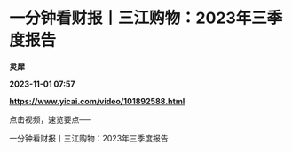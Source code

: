 # 一分钟看财报丨三江购物：2023年三季度报告
**灵犀**

**2023-11-01 07:57**

**https://www.yicai.com/video/101892588.html**

点击视频，速览要点──

一分钟看财报丨三江购物：2023年三季度报告